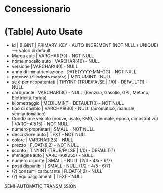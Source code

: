 <!-- Modellizzare la struttura di una tabella per memorizzare tutti i dati riguardanti delle auto usate messe in vendita da un concessionario -->
<!-- fonte da cui ho preso spunto autoscout24 -->

# Concessionario
# (Table) Auto Usate

<!-- Nome colonna | tipo di dato | attributi -->

- id | BIGINT | PRIMARY_KEY - AUTO_INCREMENT (NOT NULL / UNIQUE) --> valori di default
- Marca auto | VARCHAR(70) - NOT NULL
- nome modello auto | VARCHAR(40) - NULL 
- versione | VARCHAR(40) - NULL 
- anno di immatricolazione |  DATE(YYYY-MM-GG) - NOT NULL
- potenza (cilindrata motore) | MEDIUMINT - NULL
- se è per neopatentati | TINYINT (TRUE/FALSE | 1/0) -  DEFAULT(1) - NULL
- carburante | VARCHAR(30) - NULL (Benzina, Gasolio, GPL, Metano, Elettricità, Ibrida)
- kilometraggio | MEDIUMINT - DEFAULT(0) - NOT NULL
- tipo di cambio | VARCHAR(30) - NULL (automatico, manuale, semiautomatico)
- Condizione veicolo (nouvo, usato, KM0, aziendale, epoca, dimostrativo) | VARCHAR(15) - NOT NULL
- numero proprietari | SMALL - NOT NULL  
- descrizione auto | TEXT - NOT NULL
- colore | VARCHAR(25) - NULL
- prezzo | FLOAT(9,2) - NOT NULL
- sconto | TINYINT (TRUE/FALSE | 1/0) -  DEFAULT(1)
- immagine auto | VARCHAR(255) - NULL
- numero di porte | SMALL - NULL (2/3 - 4/5 - 6/7) 
- posti disponibili | SMALL - NULL (1/2 - 4/5 - 6/7) 
- (?) consumi_carburante | FLOAT(4,2) - NULL
- (?) equipaggiamenti | TEXT - NULL

SEMI-AUTOMATIC TRANSMISSION